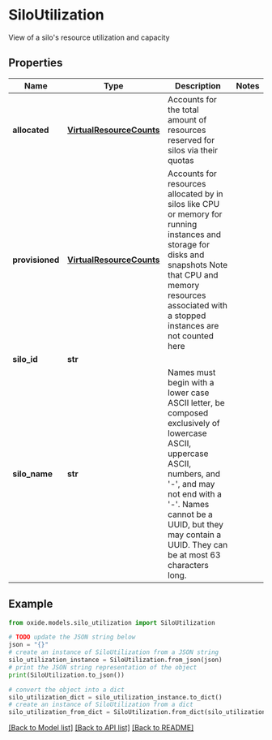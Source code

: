 # SiloUtilization

View of a silo's resource utilization and capacity

## Properties

Name | Type | Description | Notes
------------ | ------------- | ------------- | -------------
**allocated** | [**VirtualResourceCounts**](VirtualResourceCounts.md) | Accounts for the total amount of resources reserved for silos via their quotas | 
**provisioned** | [**VirtualResourceCounts**](VirtualResourceCounts.md) | Accounts for resources allocated by in silos like CPU or memory for running instances and storage for disks and snapshots Note that CPU and memory resources associated with a stopped instances are not counted here | 
**silo_id** | **str** |  | 
**silo_name** | **str** | Names must begin with a lower case ASCII letter, be composed exclusively of lowercase ASCII, uppercase ASCII, numbers, and &#39;-&#39;, and may not end with a &#39;-&#39;. Names cannot be a UUID, but they may contain a UUID. They can be at most 63 characters long. | 

## Example

```python
from oxide.models.silo_utilization import SiloUtilization

# TODO update the JSON string below
json = "{}"
# create an instance of SiloUtilization from a JSON string
silo_utilization_instance = SiloUtilization.from_json(json)
# print the JSON string representation of the object
print(SiloUtilization.to_json())

# convert the object into a dict
silo_utilization_dict = silo_utilization_instance.to_dict()
# create an instance of SiloUtilization from a dict
silo_utilization_from_dict = SiloUtilization.from_dict(silo_utilization_dict)
```
[[Back to Model list]](../README.md#documentation-for-models) [[Back to API list]](../README.md#documentation-for-api-endpoints) [[Back to README]](../README.md)


